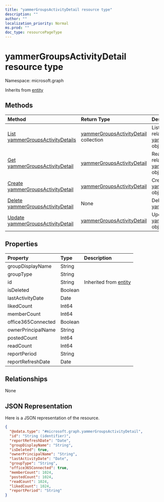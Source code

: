 ```yaml
---
title: "yammerGroupsActivityDetail resource type"
description: ""
author: ""
localization_priority: Normal
ms.prod: ""
doc_type: resourcePageType
---
```


# yammerGroupsActivityDetail resource type


Namespace: microsoft.graph




Inherits from [entity](../resources/entity.md)

## Methods
|Method|Return Type|Description|
|:---|:---|:---|
|[List yammerGroupsActivityDetails](../api/yammergroupsactivitydetail-list.md)|[yammerGroupsActivityDetail](../resources/yammergroupsactivitydetail.md) collection|List properties and relationships of the [yammerGroupsActivityDetail](../resources/yammergroupsactivitydetail.md) objects.|
|[Get yammerGroupsActivityDetail](../api/yammergroupsactivitydetail-get.md)|[yammerGroupsActivityDetail](../resources/yammergroupsactivitydetail.md)|Read properties and relationships of the [yammerGroupsActivityDetail](../resources/yammergroupsactivitydetail.md) object.|
|[Create yammerGroupsActivityDetail](../api/yammergroupsactivitydetail-create.md)|[yammerGroupsActivityDetail](../resources/yammergroupsactivitydetail.md)|Create a new [yammerGroupsActivityDetail](../resources/yammergroupsactivitydetail.md) object.|
|[Delete yammerGroupsActivityDetail](../api/yammergroupsactivitydetail-delete.md)|None|Deletes a [yammerGroupsActivityDetail](../resources/yammergroupsactivitydetail.md).|
|[Update yammerGroupsActivityDetail](../api/yammergroupsactivitydetail-update.md)|[yammerGroupsActivityDetail](../resources/yammergroupsactivitydetail.md)|Update the properties of a [yammerGroupsActivityDetail](../resources/yammergroupsactivitydetail.md) object.|

## Properties
|Property|Type|Description|
|:---|:---|:---|
|groupDisplayName|String||
|groupType|String||
|id|String| Inherited from [entity](../resources/entity.md)|
|isDeleted|Boolean||
|lastActivityDate|Date||
|likedCount|Int64||
|memberCount|Int64||
|office365Connected|Boolean||
|ownerPrincipalName|String||
|postedCount|Int64||
|readCount|Int64||
|reportPeriod|String||
|reportRefreshDate|Date||

## Relationships
None

## JSON Representation
Here is a JSON representation of the resource.
<!-- {
  "blockType": "resource",
  "keyProperty": "id",
  "@odata.type": "microsoft.graph.yammerGroupsActivityDetail",
  "baseType": "microsoft.graph.entity",
  "openType": false
}
-->
``` json
{
  "@odata.type": "#microsoft.graph.yammerGroupsActivityDetail",
  "id": "String (identifier)",
  "reportRefreshDate": "Date",
  "groupDisplayName": "String",
  "isDeleted": true,
  "ownerPrincipalName": "String",
  "lastActivityDate": "Date",
  "groupType": "String",
  "office365Connected": true,
  "memberCount": 1024,
  "postedCount": 1024,
  "readCount": 1024,
  "likedCount": 1024,
  "reportPeriod": "String"
}
```

